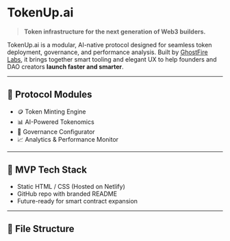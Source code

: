 # TokenUp.ai

> **Token infrastructure for the next generation of Web3 builders.**

TokenUp.ai is a modular, AI-native protocol designed for seamless token deployment, governance, and performance analysis. Built by [GhostFire Labs](https://ghostfire.ai), it brings together smart tooling and elegant UX to help founders and DAO creators **launch faster and smarter**.

---

## 🧠 Protocol Modules

- 🪙 Token Minting Engine
- 📊 AI-Powered Tokenomics
- 📜 Governance Configurator
- 📈 Analytics & Performance Monitor

---

## 🚀 MVP Tech Stack

- Static HTML / CSS (Hosted on Netlify)
- GitHub repo with branded README
- Future-ready for smart contract expansion

---

## 📂 File Structure

